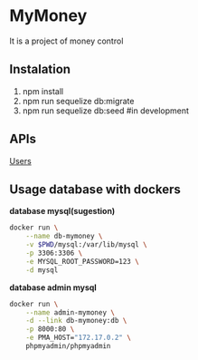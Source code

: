 # MyMoney

It is a project of money control

## Instalation

1. npm install
2. npm run sequelize db:migrate
3. npm run sequelize db:seed #in development

## APIs 

[Users](docs/users.md)

## Usage database with dockers 


**database mysql(sugestion)**

```bash
docker run \
    --name db-mymoney \
    -v $PWD/mysql:/var/lib/mysql \
    -p 3306:3306 \
    -e MYSQL_ROOT_PASSWORD=123 \
    -d mysql
```

**database admin mysql**

```bash
docker run \
    --name admin-mymoney \
    -d --link db-mymoney:db \
    -p 8000:80 \
    -e PMA_HOST="172.17.0.2" \
    phpmyadmin/phpmyadmin
```
